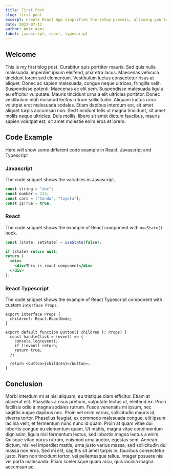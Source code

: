 ```yaml
---
title: First Post
slug: first-post
excerpt: Create React App simplifies the setup process, allowing you to focus on writing code rather than configuring build tools. It provides a development server, hot reloading, and a straightforward folder structure to organize your components, styles, and assets. By following the steps outlined in this blog, you'll learn how to set up a new React project using Create React App, and how to run and test your application locally.
date: 2023-07-12
author: Amir Azmi
label: javascript, react, typescript
---
```


## Welcome

This is my first blog post. Curabitur quis porttitor mauris. Sed quis nulla malesuada, imperdiet ipsum eleifend, pharetra lacus. Maecenas vehicula tincidunt lorem sed elementum. Vestibulum luctus consectetur risus at aliquet. Donec ac sapien malesuada, congue neque ultrices, fringilla velit. Suspendisse potenti. Maecenas ac elit sem. Suspendisse malesuada ligula eu efficitur vulputate. Mauris tincidunt urna a elit ultricies porttitor. Donec vestibulum nibh euismod lectus rutrum sollicitudin. Aliquam luctus urna volutpat erat malesuada sodales. Etiam dapibus interdum est, sit amet aliquet turpis accumsan non. Sed tincidunt felis ut magna tincidunt, sit amet mollis neque ultricies. Duis mollis, libero sit amet dictum faucibus, mauris sapien volutpat est, sit amet molestie enim eros et lorem.

## Code Example

Here will show some different code example in React, Javascript and Typescript

### Javascript

The code snippet shows the variables in Javascript.

```javascript
const string = "abc";
const number = 123;
const cars = ["honda", "toyota"];
const isTrue = true;
```

### React

The code snippet shows the example of React component with `useState()` hook.

```jsx
const [state, setState] = useState(false);

if (state) return null;
return (
  <div>
    <div>This is react component</div>
  </div>
);
```

### React Typescript

The code snippet shows the example of React Typescript component with custom `interface Props`.

```tsx
export interface Props {
  children?: React.ReactNode;
}

export default function Button({ children }: Props) {
  const handleClick = (event) => {
    console.log(event);
    if (!event) return;
    return true;
  };

  return <button>{children}</button>;
}
```

## Conclusion

Morbi interdum mi at nisl aliquam, eu tristique diam efficitur. Etiam at placerat elit. Phasellus a risus pretium, vulputate lectus ut, eleifend ex. Proin facilisis odio a magna sodales rutrum. Fusce venenatis mi ipsum, nec sagittis augue dapibus nec. Proin vel enim varius, sollicitudin mauris id, viverra tortor. Phasellus feugiat, ex commodo malesuada congue, elit ipsum lacinia velit, et fermentum nunc nunc id quam. Proin at quam vitae dui lobortis congue eu elementum quam. Ut mattis, magna vitae condimentum dignissim, ligula nisl fermentum lectus, sed lobortis magna lectus a enim. Quisque vitae purus rutrum, euismod urna auctor, egestas sem. Aenean dictum, nisl vel imperdiet mattis, urna justo varius massa, sed sollicitudin dui massa non eros. Sed mi elit, sagittis sit amet turpis in, faucibus consectetur justo. Nam non tincidunt tortor, vel pellentesque tellus. Integer posuere nisi vel porta malesuada. Etiam scelerisque quam arcu, quis lacinia magna accumsan ac.
